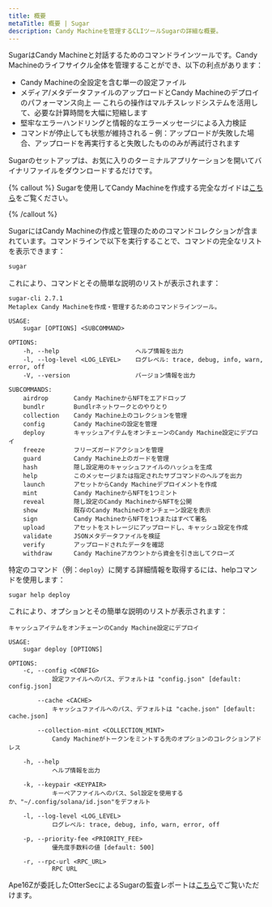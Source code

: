 ```yaml
---
title: 概要
metaTitle: 概要 | Sugar
description: Candy Machineを管理するCLIツールSugarの詳細な概要。
---
```


SugarはCandy Machineと対話するためのコマンドラインツールです。Candy Machineのライフサイクル全体を管理することができ、以下の利点があります：

- Candy Machineの全設定を含む単一の設定ファイル
- メディア/メタデータファイルのアップロードとCandy Machineのデプロイのパフォーマンス向上 &mdash; これらの操作はマルチスレッドシステムを活用して、必要な計算時間を大幅に短縮します
- 堅牢なエラーハンドリングと情報的なエラーメッセージによる入力検証
- コマンドが停止しても状態が維持される – 例：アップロードが失敗した場合、アップロードを再実行すると失敗したもののみが再試行されます

Sugarのセットアップは、お気に入りのターミナルアプリケーションを開いてバイナリファイルをダウンロードするだけです。

{% callout %}
Sugarを使用してCandy Machineを作成する完全なガイドは[こちら](/candy-machine/guides/create-an-nft-collection-on-solana-with-candy-machine)をご覧ください。

{% /callout %}

SugarにはCandy Machineの作成と管理のためのコマンドコレクションが含まれています。コマンドラインで以下を実行することで、コマンドの完全なリストを表示できます：

```bash
sugar
```

これにより、コマンドとその簡単な説明のリストが表示されます：
```
sugar-cli 2.7.1
Metaplex Candy Machineを作成・管理するためのコマンドラインツール。

USAGE:
    sugar [OPTIONS] <SUBCOMMAND>

OPTIONS:
    -h, --help                     ヘルプ情報を出力
    -l, --log-level <LOG_LEVEL>    ログレベル: trace, debug, info, warn, error, off
    -V, --version                  バージョン情報を出力

SUBCOMMANDS:
    airdrop       Candy MachineからNFTをエアドロップ
    bundlr        Bundlrネットワークとのやりとり
    collection    Candy Machine上のコレクションを管理
    config        Candy Machineの設定を管理
    deploy        キャッシュアイテムをオンチェーンのCandy Machine設定にデプロイ
    freeze        フリーズガードアクションを管理
    guard         Candy Machine上のガードを管理
    hash          隠し設定用のキャッシュファイルのハッシュを生成
    help          このメッセージまたは指定されたサブコマンドのヘルプを出力
    launch        アセットからCandy Machineデプロイメントを作成
    mint          Candy MachineからNFTを1つミント
    reveal        隠し設定のCandy MachineからNFTを公開
    show          既存のCandy Machineのオンチェーン設定を表示
    sign          Candy MachineからNFTを1つまたはすべて署名
    upload        アセットをストレージにアップロードし、キャッシュ設定を作成
    validate      JSONメタデータファイルを検証
    verify        アップロードされたデータを確認
    withdraw      Candy Machineアカウントから資金を引き出してクローズ
```

特定のコマンド（例：`deploy`）に関する詳細情報を取得するには、helpコマンドを使用します：

```
sugar help deploy
```

これにより、オプションとその簡単な説明のリストが表示されます：

```
キャッシュアイテムをオンチェーンのCandy Machine設定にデプロイ

USAGE:
    sugar deploy [OPTIONS]

OPTIONS:
    -c, --config <CONFIG>
            設定ファイルへのパス、デフォルトは "config.json" [default: config.json]

        --cache <CACHE>
            キャッシュファイルへのパス、デフォルトは "cache.json" [default: cache.json]

        --collection-mint <COLLECTION_MINT>
            Candy Machineがトークンをミントする先のオプションのコレクションアドレス

    -h, --help
            ヘルプ情報を出力

    -k, --keypair <KEYPAIR>
            キーペアファイルへのパス、Sol設定を使用するか、"~/.config/solana/id.json"をデフォルト

    -l, --log-level <LOG_LEVEL>
            ログレベル: trace, debug, info, warn, error, off

    -p, --priority-fee <PRIORITY_FEE>
            優先度手数料の値 [default: 500]

    -r, --rpc-url <RPC_URL>
            RPC URL
```

Ape16Zが委託したOtterSecによるSugarの監査レポートは[こちら](https://docsend.com/view/is7963h8tbbvp2g9)でご覧いただけます。